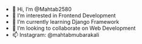 - 👋 Hi, I’m @Mahtab2580
- 👀 I’m interested in Frontend Development
- 🌱 I’m currently learning Django Framework
- 💞️ I’m looking to collaborate on Web Development
- 📫 Instagram: @mahtabmubarakali

<!---
Mahtab2580/Mahtab2580 is a ✨ special ✨ repository because its `README.md` (this file) appears on your GitHub profile.
You can click the Preview link to take a look at your changes.
--->
